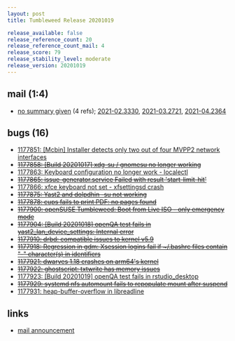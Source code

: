 ```yaml
---
layout: post
title: Tumbleweed Release 20201019

release_available: false
release_reference_count: 20
release_reference_count_mail: 4
release_score: 79
release_stability_level: moderate
release_version: 20201019
---
```


## mail (1:4)

- [no summary given](https://github.com/boombatower/tumbleweed-review/issues/10) (4 refs); [2021-02.3330](https://github.com/boombatower/tumbleweed-review/issues/10), [2021-03.2721](https://github.com/boombatower/tumbleweed-review/issues/10), [2021-04.2364](https://github.com/boombatower/tumbleweed-review/issues/10)

## bugs (16)

<!--more-->

- [1177851: \[Mcbin\] Installer detects only two out of four MVPP2 network interfaces](https://bugzilla.opensuse.org/show_bug.cgi?id=1177851)
- ~~[1177858: \[Build 20201017\] xdg-su / gnomesu no longer working](https://bugzilla.opensuse.org/show_bug.cgi?id=1177858)~~
- [1177863: Keyboard configuration no longer work - localectl](https://bugzilla.opensuse.org/show_bug.cgi?id=1177863)
- ~~[1177865: issue-generator.service Failed with result 'start-limit-hit'](https://bugzilla.opensuse.org/show_bug.cgi?id=1177865)~~
- [1177866: xfce keyboard not set - xfsettingsd crash](https://bugzilla.opensuse.org/show_bug.cgi?id=1177866)
- ~~[1177875: Yast2 and dolpdhin -su not working](https://bugzilla.opensuse.org/show_bug.cgi?id=1177875)~~
- ~~[1177878: cups fails to print PDF: no pages found](https://bugzilla.opensuse.org/show_bug.cgi?id=1177878)~~
- ~~[1177900: openSUSE Tumbleweed: Boot from Live ISO - only emergency mode](https://bugzilla.opensuse.org/show_bug.cgi?id=1177900)~~
- ~~[1177904: \[Build 20201018\] openQA test fails in yast2_lan_device_settings: Internal error](https://bugzilla.opensuse.org/show_bug.cgi?id=1177904)~~
- ~~[1177910: drbd: compatible issues to kernel v5.9](https://bugzilla.opensuse.org/show_bug.cgi?id=1177910)~~
- ~~[1177918: Regression in gdm: Xsession logins fail if ~/.bashrc files contain "-" character(s) in identifiers](https://bugzilla.opensuse.org/show_bug.cgi?id=1177918)~~
- ~~[1177921: dwarves 1.18 crashes on arm64's kernel](https://bugzilla.opensuse.org/show_bug.cgi?id=1177921)~~
- ~~[1177922: ghostscript: txtwrite has memory issues](https://bugzilla.opensuse.org/show_bug.cgi?id=1177922)~~
- [1177923: \[Build 20201019\] openQA test fails in rstudio_desktop](https://bugzilla.opensuse.org/show_bug.cgi?id=1177923)
- ~~[1177929: systemd nfs automount fails to repopulate mount after suspend](https://bugzilla.opensuse.org/show_bug.cgi?id=1177929)~~
- [1177931: heap-buffer-overflow in libreadline](https://bugzilla.opensuse.org/show_bug.cgi?id=1177931)



## links

- [mail announcement](https://github.com/boombatower/tumbleweed-review/issues/10)
